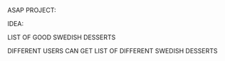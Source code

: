 ASAP PROJECT:

IDEA:

LIST OF GOOD SWEDISH DESSERTS

DIFFERENT USERS CAN GET LIST OF DIFFERENT SWEDISH DESSERTS
